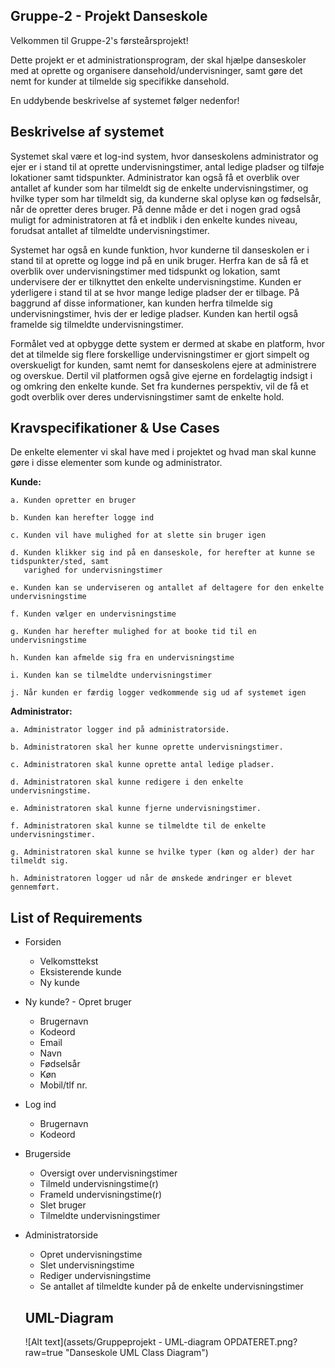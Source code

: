 ## Gruppe-2 - Projekt Danseskole

Velkommen til Gruppe-2's førsteårsprojekt!

Dette projekt er et administrationsprogram, der skal hjælpe danseskoler med at oprette og organisere dansehold/undervisninger,
samt gøre det nemt for kunder at tilmelde sig specifikke dansehold.

En uddybende beskrivelse af systemet følger nedenfor!

## Beskrivelse af systemet

Systemet skal være et log-ind system, hvor danseskolens administrator og ejer er i stand til at oprette undervisningstimer, 
antal ledige pladser og tilføje lokationer samt tidspunkter. Administrator kan også få et overblik over antallet af kunder
som har tilmeldt sig de enkelte undervisningstimer, og hvilke typer som har tilmeldt sig, da kunderne skal oplyse køn og
fødselsår, når de opretter deres bruger. På denne måde er det i nogen grad også muligt for administratoren at få et indblik i
den enkelte kundes niveau, forudsat antallet af tilmeldte undervisningstimer.

Systemet har også en kunde funktion, hvor kunderne til danseskolen er i stand til at oprette og logge ind på en unik bruger.
Herfra kan de så få et overblik over undervisningstimer med tidspunkt og lokation, samt undervisere der er tilknyttet den
enkelte undervisningstime.  Kunden er yderligere i stand til at se hvor mange ledige pladser der er tilbage. På baggrund af
disse informationer, kan kunden herfra tilmelde sig undervisningstimer, hvis der er ledige pladser. Kunden kan hertil også
framelde sig tilmeldte undervisningstimer.

Formålet ved at opbygge dette system er dermed at skabe en platform, hvor det at tilmelde sig flere forskellige
undervisningstimer er gjort simpelt og overskueligt for kunden, samt nemt for danseskolens ejere at administrere og overskue.
Dertil vil platformen også give ejerne en fordelagtig indsigt i og omkring den enkelte kunde. Set fra kundernes perspektiv,
vil de få et godt overblik over deres undervisningstimer samt de enkelte hold. 

## Kravspecifikationer & Use Cases

De enkelte elementer vi skal have med i projektet og hvad man skal kunne gøre i disse elementer som kunde og administrator.

**Kunde:**

    a. Kunden opretter en bruger
  
    b. Kunden kan herefter logge ind
  
    c. Kunden vil have mulighed for at slette sin bruger igen
  
    d. Kunden klikker sig ind på en danseskole, for herefter at kunne se tidspunkter/sted, samt 
       varighed for undervisningstimer
  
    e. Kunden kan se underviseren og antallet af deltagere for den enkelte undervisningstime
  
    f. Kunden vælger en undervisningstime
  
    g. Kunden har herefter mulighed for at booke tid til en undervisningstime
  
    h. Kunden kan afmelde sig fra en undervisningstime
  
    i. Kunden kan se tilmeldte undervisningstimer
  
    j. Når kunden er færdig logger vedkommende sig ud af systemet igen
 
**Administrator:**

    a. Administrator logger ind på administratorside. 
    
    b. Administratoren skal her kunne oprette undervisningstimer.
    
    c. Administratoren skal kunne oprette antal ledige pladser. 
    
    d. Administratoren skal kunne redigere i den enkelte undervisningstime.
    
    e. Administratoren skal kunne fjerne undervisningstimer.
    
    f. Administratoren skal kunne se tilmeldte til de enkelte undervisningstimer.
    
    g. Administratoren skal kunne se hvilke typer (køn og alder) der har tilmeldt sig.
    
    h. Administratoren logger ud når de ønskede ændringer er blevet gennemført.

## List of Requirements

- Forsiden
  - Velkomsttekst
  - Eksisterende kunde
  - Ny kunde
- Ny kunde? - Opret bruger
  - Brugernavn
  - Kodeord
  - Email
  - Navn
  - Fødselsår
  - Køn 
  - Mobil/tlf nr.
- Log ind
  - Brugernavn
  - Kodeord
- Brugerside
  - Oversigt over undervisningstimer
  - Tilmeld undervisningstime(r)
  - Frameld undervisningstime(r)
  - Slet bruger 
  - Tilmeldte undervisningstimer
- Administratorside 
  - Opret undervisningstime
  - Slet undervisningstime
  - Rediger undervisningstime
  - Se antallet af tilmeldte kunder på de enkelte undervisningstimer
  
  ## UML-Diagram
  ![Alt text](assets/Gruppeprojekt - UML-diagram OPDATERET.png?raw=true "Danseskole UML Class Diagram")
